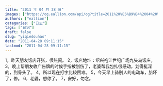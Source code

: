 ```yaml
---
title: "2011 年 04 月 28 日"
images: ["https://og.eallion.com/api/og?title=2011%20%E5%B9%B4%2004%20%E6%9C%88%2028%20%E6%97%A5"]
authors: ["eallion"]
categories: ["日志"]
tags: ["日记"]
draft: false
slug: "yiqiedouhao"
date: "2011-04-28 09:11:15"
lastmod: "2011-04-28 09:11:15"
---
```


1，昨天朋友饭店开张，很热闹。
2，饭店地址：绍兴袍江世纪广场九头鸟饭庄。
3，晚上帮朋友收广告牌的时候手指被划伤了，老婆帮我包扎很感动，划得挺深的，到骨头了。
4，所以现在打字比较困难。
5，今天早上骑别人的电动车，胎坏了，修。
6，老婆，想你了。
7，安好，勿念。
